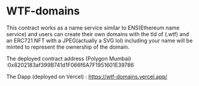 # WTF-domains
This contract works as a name service similar to ENS(Ethereum name service) and users can create their own domains with the tld of (.wtf) and an ERC721 NFT with a JPEG(actually a SVG lol) including your name will be minted to represent the ownership of the domain.


The deployed contract address (Polygon Mumbai) :0x8202183af399B741d1F066f6A7F1951601E39786  

The Dapp (deployed on Vercel) : https://wtf-domains.vercel.app/

